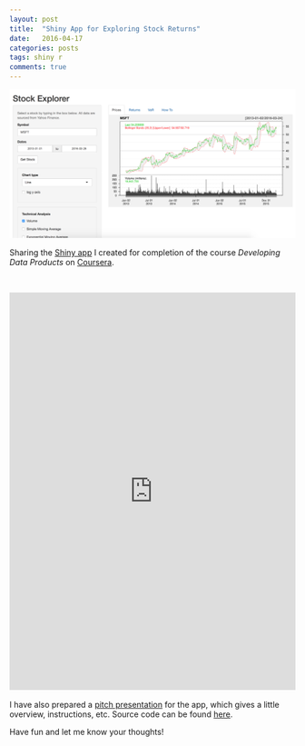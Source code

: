 ```yaml
---
layout: post
title:  "Shiny App for Exploring Stock Returns"
date:   2016-04-17
categories: posts
tags: shiny r
comments: true
---
```

![Screenshot](https://raw.githubusercontent.com/drawar/drawar.github.io/master/_posts/stock-explorer.png)

Sharing the [Shiny app][app] I created for completion of the course *Developing Data Products* on [Coursera][course].

<br>
<p align="center">
<iframe src="https://lhvan.shinyapps.io/StockExplorer/" style="border: none; width: 100%; height: 700px"></iframe>
</p>

I have also prepared a [pitch presentation][pitch] for the app, which gives a little overview, instructions, etc. Source code can be found [here][source].

Have fun and let me know your thoughts!


[app]: https://lhvan.shinyapps.io/StockExplorer/
[course]: https://www.coursera.org/learn/data-products/
[pitch]: http://rpubs.com/drawar/stockexplorer
[source]: https://github.com/drawar/StockExplorer
